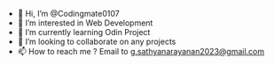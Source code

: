 - 👋 Hi, I’m @Codingmate0107
- 👀 I’m interested in Web Development
- 🌱 I’m currently learning Odin Project
- 💞️ I’m looking to collaborate on any projects
- 📫 How to reach me ? Email to g.sathyanarayanan2023@gmail.com 

<!---
Codingmate0107/Codingmate0107 is a ✨ special ✨ repository because its `README.md` (this file) appears on your GitHub profile.
You can click the Preview link to take a look at your changes.
--->
